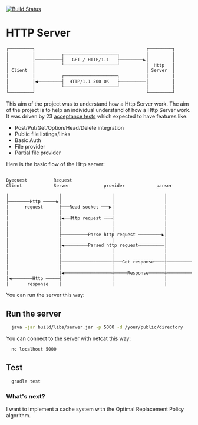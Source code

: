 [![Build Status](https://travis-ci.org/fabientownsend/http-server.svg?branch=master)](https://travis-ci.org/fabientownsend/http-server)

# HTTP Server

``` bash
┌─────────┐                                          ┌─────────┐
│         │          ┌────────────────────┐          │         │
│         │──────────┤   GET / HTTP/1.1   ├─────────▶│         │
│         │          └────────────────────┘          │  Http   │
│ Client  │                                          │ Server  │
│         │          ┌────────────────────┐          │         │
│         │◀─────────┤  HTTP/1.1 200 OK   ├──────────│         │
│         │          └────────────────────┘          │         │
└─────────┘                                          └─────────┘
```

This aim of the project was to understand how a Http Server work.
The aim of the project is to help an individual understand of how a Http Server
work. It was driven by 23 [acceptance tests](https://github.com/8thlight/cob_spec)
which expected to have features like:

- Post/Put/Get/Option/Head/Delete integration
- Public file listings/links
- Basic Auth
- File provider
- Partial file provider

Here is the basic flow of the Http server:
``` bash

Byequest          Request                                                    Web
Client            Server             provider            parser              Framework

│                   │                   │                   │                   │    
├────────Http ─────▶│                   │                   │                   │    
│      request      ├───Read socket ───▶│                   │                   │    
│                   │                   │                   │                   │    
│                   │◀──Http request ───┤                   │                   │    
│                   │                   │                   │                   │    
│                   │                   │                   │                   │    
│                   ├──────────Parse http request ─────────▶│                   │    
│                   │                   │                   │                   │    
│                   │◀─────────Parsed http request──────────│                   │    
│                   │                   │                   │                   │    
│                   │                   │                   │                   │    
│                   │───────────────────┼───Get response────┼──────────────────▶│    
│                   │                   │                   │                   │    
│                   │◀──────────────────┼─────Response──────┼───────────────────┤    
│◀────────Http ─────┤                   │                   │                   │    
│       response    │                   │                   │                   │    


```

You can run the server this way:

## Run the server
``` bash
  java -jar build/libs/server.jar -p 5000 -d /your/public/directory
```

You can connect to the server with netcat this way:
``` bash
  nc localhost 5000
```

## Test
``` bash
  gradle test
```

### What's next?

I want to implement a cache system with the Optimal Replacement Policy algorithm.
